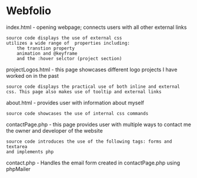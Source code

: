 # Webfolio

index.html - opening webpage; connects users with all other external links

    source code displays the use of external css
    utilizes a wide range of  properties including:
        the transtion property
        animation and @keyframe
        and the :hover selctor (project section)

projectLogos.html - this page showcases different logo projects I have worked on in the past

    source code displays the practical use of both inline and external css. This page also makes use of tooltip and external links

about.html - provides user with information about myself

    source code showcases the use of internal css commands

contactPage.php - this page provides user with multiple ways to contact me the owner and developer of the website

    source code introduces the use of the following tags: forms and textarea
    and implements php

contact.php - Handles the email form created in contactPage.php using phpMailer
